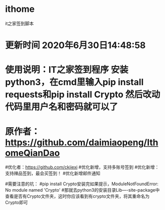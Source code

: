 # ithome
it之家签到脚本

# 更新时间 2020年6月30日14:48:58
# 使用说明：IT之家签到程序 安装python3，在cmd里输入pip install requests和pip install Crypto 然后改动代码里用户名和密码就可以了
# 原作者：https://github.com/daimiaopeng/IthomeQianDao

#优化者：https://github.com/ckjiexi
#优化新增，支持多账号签到
#优化新增：支持辣品签到，最会买签到！
#优化新增邮件通知

#需要注意的坑：
#pip install Crypto安装完如果提示，ModuleNotFoundError: No module named 'Crypto'
#那就去python3的安装目录Lib—-site-package中查看是否有Crypto文件夹，这时你应该看到有crypto文件夹，将其重命名为Crypto即可
